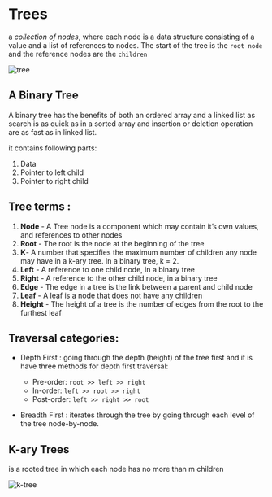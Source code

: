 
# Trees
a *collection of nodes*, where each node is a data structure consisting of a value and a list of references to nodes. The start of the tree is the `root node` and the reference nodes are the `children`

![tree](https://cdn-images-1.medium.com/max/975/1*PWJiwTxRdQy8A_Y0hAv5Eg.png)


## A Binary Tree
A binary tree has the benefits of both an ordered array and a linked list as search is as quick as in a sorted array and insertion or deletion operation are as fast as in linked list.
 
it contains following parts:
1. Data
2. Pointer to left child
3. Pointer to right child

## Tree terms :
1. **Node** - A Tree node is a component which may contain it’s own values, and references to other nodes
2. **Root** - The root is the node at the beginning of the tree
3. **K**- A number that specifies the maximum number of children any node may have in a k-ary tree. In a binary tree, k = 2.
4. **Left** - A reference to one child node, in a binary tree
5. **Right** - A reference to the other child node, in a binary tree
6. **Edge** - The edge in a tree is the link between a parent and child node
7. **Leaf** - A leaf is a node that does not have any children
8. **Height** - The height of a tree is the number of edges from the root to the furthest leaf

## Traversal categories:
* Depth First : going through the depth (height) of the tree first and it is have three methods for depth first traversal:
    - Pre-order: `root >> left >> right`
    - In-order: `left >> root >> right`
    - Post-order: `left >> right >> root`

* Breadth First : iterates through the tree by going through each level of the tree node-by-node.


## K-ary Trees 
is a rooted tree in which each node has no more than m children

![k-tree](https://www.tutorialspoint.com/assets/questions/media/41120/k_ary_tree.jpg)
